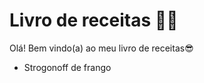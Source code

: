 # Livro de receitas :man_cook:

Olá! Bem vindo(a) ao meu livro de receitas:sunglasses:

- Strogonoff de frango
